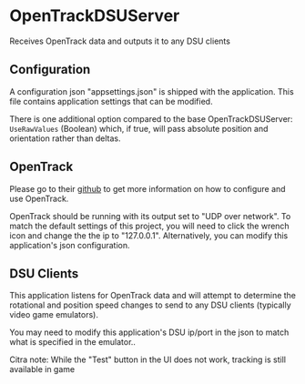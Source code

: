 # OpenTrackDSUServer

Receives OpenTrack data and outputs it to any DSU clients

## Configuration

A configuration json "appsettings.json" is shipped with the application.  This file contains application settings that can be modified.

There is one additional option compared to the base OpenTrackDSUServer: `UseRawValues` (Boolean) which, if true, will pass absolute position and orientation rather than deltas.

## OpenTrack

Please go to their [github](https://github.com/opentrack/opentrack) to get more information on how to configure and use OpenTrack.

OpenTrack should be running with its output set to "UDP over network".  To match the default settings of this project, you will need to click the wrench icon and change the the ip to "127.0.0.1".  Alternatively, you can modify this application's json configuration.

## DSU Clients

This application listens for OpenTrack data and will attempt to determine the rotational and position speed changes to send to any DSU clients (typically video game emulators).

You may need to modify this application's DSU ip/port in the json to match what is specified in the emulator..

Citra note: While the "Test" button in the UI does not work, tracking is still available in game
